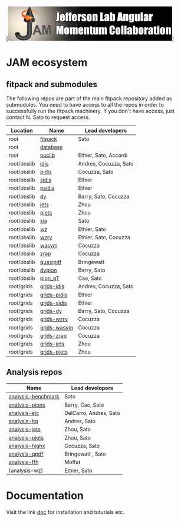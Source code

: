 [![jamlogo](logos/jam.jpg)]

# JAM ecosystem 

## fitpack and submodules

The following repos are part of the main fitpack repository 
added as submodules. You need to have access to all the repos 
in order to successfully run the fitpack machinery. 
If you don't have access, just contact N. Sato to request 
access.


| Location    | Name                 | Lead developers       |
| --------    | ----                 | --------------        |
| root        | [fitpack]            | Sato                  |
| root        | [database]           |                       |
| root        | [nuclib]             | Ethier, Sato, Accardi |
| root/obslib | [idis]               | Andres, Cocuzza, Sato |
| root/obslib | [pidis]              | Cocuzza, Sato         |
| root/obslib | [sidis]              | Ethier                |
| root/obslib | [psidis]             | Ethier                |
| root/obslib | [dy]                 | Barry, Sato, Cocuzza  |
| root/obslib | [jets]               | Zhou                  |
| root/obslib | [pjets]              | Zhou                  |
| root/obslib | [sia]                | Sato                  |
| root/obslib | [wz]                 | Ethier, Sato          |
| root/obslib | [wzrv]               | Ethier, Sato, Cocuzza |
| root/obslib | [wasym]              | Cocuzza               |
| root/obslib | [zrap]               | Cocuzza               |
| root/obslib | [quasipdf]           | Bringewatt            |
| root/obslib | [dypion]             | Barry, Sato           |
| root/obslib | [pion_qT]            | Cao, Sato             |
| root/grids  | [grids-idis]         | Andres, Cocuzza, Sato |
| root/grids  | [grids-pidis]        | Ethier                |
| root/grids  | [grids-sidis]        | Ethier                |
| root/grids  | [grids-dy]           | Barry, Sato, Cocuzza  |
| root/grids  | [grids-wzrv]         | Cocuzza               |
| root/grids  | [grids-wasym]        | Cocuzza               |
| root/grids  | [grids-zrap]         | Cocuzza               |
| root/grids  | [grids-jets]         | Zhou                  |
| root/grids  | [grids-pjets]        | Zhou                  |


[fitpack]:https://github.com/JeffersonLab/fitpack
[database]:https://github.com/JeffersonLab/database
[nuclib]:https://github.com/JeffersonLab/nuclib

[idis]:https://github.com/JeffersonLab/idis
[pidis]:https://github.com/JeffersonLab/pidis
[sidis]:https://github.com/JeffersonLab/sidis
[psidis]:https://github.com/JeffersonLab/psidis
[dy]:https://github.com/JeffersonLab/dy
[jets]:https://github.com/JeffersonLab/jets
[pjets]:https://github.com/JeffersonLab/pjets
[sia]:https://github.com/JeffersonLab/sia
[wz]:https://github.com/JeffersonLab/wz
[wzrv]:https://github.com/JeffersonLab/wzrv
[wasym]:https://github.com/JeffersonLab/wasym
[zrap]:https://github.com/JeffersonLab/zrap
[quasipdf]:https://github.com/JeffersonLab/quasipdf

[dypion]:https://github.com/JeffersonLab/dypion
[pion_qT]:https://github.com/JeffersonLab/pion_qT
[ln]:https://github.com/JeffersonLab/ln

[grids-idis]:https://github.com/JeffersonLab/grids-idis
[grids-pidis]:https://github.com/JeffersonLab/grids-pidis
[grids-sidis]:https://github.com/JeffersonLab/grids-sidis
[grids-dy]:https://github.com/JeffersonLab/grids-dy
[grids-wzrv]:https://github.com/JeffersonLab/grids-wzrv
[grids-wasym]:https://github.com/JeffersonLab/grids-wasym
[grids-zrap]:https://github.com/JeffersonLab/grids-zrap
[grids-jets]:https://github.com/JeffersonLab/grids-jets
[grids-pjets]:https://github.com/JeffersonLab/grids-pjets


## Analysis repos 

| Name                 | Lead developers        |
| ----                 | --------------         |
| [analysis-benchmark] | Sato                   |
| [analysis-pions]     | Barry, Cao, Sato       |
| [analysis-eic]       | DelCarro, Andres, Sato |
| [analysis-hq]        | Andres, Sato           |
| [analysis-jets]      | Zhou, Sato             |
| [analysis-pjets]     | Zhou, Sato             |
| [analysis-highx]     | Cocuzza, Sato          |
| [analysis-qpdf]      | Bringewatt , Sato      |
| [analysis-ffh]       | Moffat                 |
| [analysis-wz]        | Ethier, Sato           |

[analysis-benchmark]:https://github.com/JeffersonLab/analysis-benchmark
[analysis-pions]:https://github.com/JeffersonLab/analysis-pions
[analysis-eic]:https://github.com/JeffersonLab/analysis-eic
[analysis-hq]:https://github.com/JeffersonLab/analysis-hq
[analysis-jets]:https://github.com/JeffersonLab/analysis-jets
[analysis-pjets]:https://github.com/JeffersonLab/analysis-pjets
[analysis-highx]:https://github.com/JeffersonLab/analysis-highx
[analysis-qpdf]:https://github.com/JeffersonLab/analysis-qpdf
[analysis-ffh]:https://github.com/JeffersonLab/analysis-ffh


# Documentation 

Visit the link [doc] for installation and tuturials etc. 

[doc]:https://jeffersonlab.github.io/fitpack/













